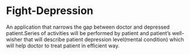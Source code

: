 # Fight-Depression
An application that narrows the gap between doctor and depressed patient.Series of activities will be performed by patient and patient’s well-wisher that will
describe patient depression level(mental condition) which will help doctor to treat patient in efficient way.
